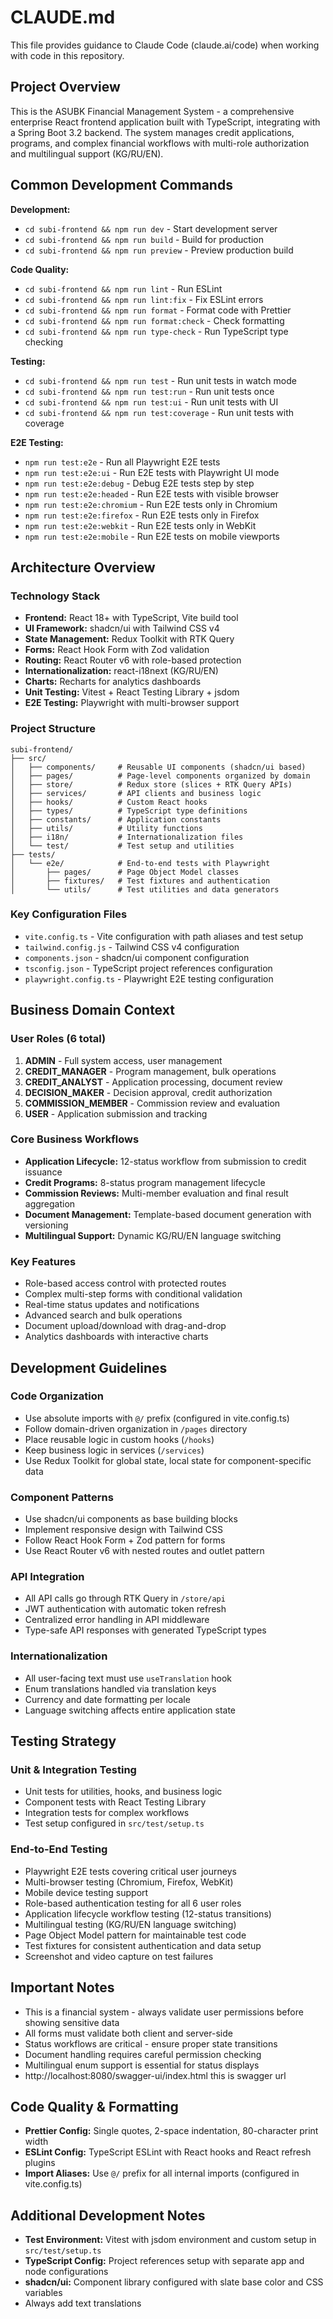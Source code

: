 # CLAUDE.md

This file provides guidance to Claude Code (claude.ai/code) when working with code in this repository.

## Project Overview

This is the ASUBK Financial Management System - a comprehensive enterprise React frontend application built with TypeScript, integrating with a Spring Boot 3.2 backend. The system manages credit applications, programs, and complex financial workflows with multi-role authorization and multilingual support (KG/RU/EN).

## Common Development Commands

**Development:**
- `cd subi-frontend && npm run dev` - Start development server
- `cd subi-frontend && npm run build` - Build for production
- `cd subi-frontend && npm run preview` - Preview production build

**Code Quality:**
- `cd subi-frontend && npm run lint` - Run ESLint
- `cd subi-frontend && npm run lint:fix` - Fix ESLint errors
- `cd subi-frontend && npm run format` - Format code with Prettier
- `cd subi-frontend && npm run format:check` - Check formatting
- `cd subi-frontend && npm run type-check` - Run TypeScript type checking

**Testing:**
- `cd subi-frontend && npm run test` - Run unit tests in watch mode
- `cd subi-frontend && npm run test:run` - Run unit tests once
- `cd subi-frontend && npm run test:ui` - Run unit tests with UI
- `cd subi-frontend && npm run test:coverage` - Run unit tests with coverage

**E2E Testing:**
- `npm run test:e2e` - Run all Playwright E2E tests
- `npm run test:e2e:ui` - Run E2E tests with Playwright UI mode
- `npm run test:e2e:debug` - Debug E2E tests step by step
- `npm run test:e2e:headed` - Run E2E tests with visible browser
- `npm run test:e2e:chromium` - Run E2E tests only in Chromium
- `npm run test:e2e:firefox` - Run E2E tests only in Firefox
- `npm run test:e2e:webkit` - Run E2E tests only in WebKit
- `npm run test:e2e:mobile` - Run E2E tests on mobile viewports

## Architecture Overview

### Technology Stack
- **Frontend:** React 18+ with TypeScript, Vite build tool
- **UI Framework:** shadcn/ui with Tailwind CSS v4
- **State Management:** Redux Toolkit with RTK Query
- **Forms:** React Hook Form with Zod validation  
- **Routing:** React Router v6 with role-based protection
- **Internationalization:** react-i18next (KG/RU/EN)
- **Charts:** Recharts for analytics dashboards
- **Unit Testing:** Vitest + React Testing Library + jsdom
- **E2E Testing:** Playwright with multi-browser support

### Project Structure
```
subi-frontend/
├── src/
│   ├── components/     # Reusable UI components (shadcn/ui based)
│   ├── pages/          # Page-level components organized by domain
│   ├── store/          # Redux store (slices + RTK Query APIs)
│   ├── services/       # API clients and business logic
│   ├── hooks/          # Custom React hooks
│   ├── types/          # TypeScript type definitions
│   ├── constants/      # Application constants
│   ├── utils/          # Utility functions
│   ├── i18n/           # Internationalization files
│   └── test/           # Test setup and utilities
├── tests/
│   └── e2e/            # End-to-end tests with Playwright
│       ├── pages/      # Page Object Model classes
│       ├── fixtures/   # Test fixtures and authentication
│       └── utils/      # Test utilities and data generators
```

### Key Configuration Files
- `vite.config.ts` - Vite configuration with path aliases and test setup
- `tailwind.config.js` - Tailwind CSS v4 configuration
- `components.json` - shadcn/ui component configuration
- `tsconfig.json` - TypeScript project references configuration
- `playwright.config.ts` - Playwright E2E testing configuration

## Business Domain Context

### User Roles (6 total)
1. **ADMIN** - Full system access, user management
2. **CREDIT_MANAGER** - Program management, bulk operations  
3. **CREDIT_ANALYST** - Application processing, document review
4. **DECISION_MAKER** - Decision approval, credit authorization
5. **COMMISSION_MEMBER** - Commission review and evaluation
6. **USER** - Application submission and tracking

### Core Business Workflows
- **Application Lifecycle:** 12-status workflow from submission to credit issuance
- **Credit Programs:** 8-status program management lifecycle
- **Commission Reviews:** Multi-member evaluation and final result aggregation
- **Document Management:** Template-based document generation with versioning
- **Multilingual Support:** Dynamic KG/RU/EN language switching

### Key Features
- Role-based access control with protected routes
- Complex multi-step forms with conditional validation
- Real-time status updates and notifications
- Advanced search and bulk operations
- Document upload/download with drag-and-drop
- Analytics dashboards with interactive charts

## Development Guidelines

### Code Organization
- Use absolute imports with `@/` prefix (configured in vite.config.ts)
- Follow domain-driven organization in `/pages` directory
- Place reusable logic in custom hooks (`/hooks`)
- Keep business logic in services (`/services`)
- Use Redux Toolkit for global state, local state for component-specific data

### Component Patterns
- Use shadcn/ui components as base building blocks
- Implement responsive design with Tailwind CSS
- Follow React Hook Form + Zod pattern for forms
- Use React Router v6 with nested routes and outlet pattern

### API Integration
- All API calls go through RTK Query in `/store/api`
- JWT authentication with automatic token refresh
- Centralized error handling in API middleware
- Type-safe API responses with generated TypeScript types

### Internationalization
- All user-facing text must use `useTranslation` hook
- Enum translations handled via translation keys
- Currency and date formatting per locale
- Language switching affects entire application state

## Testing Strategy

### Unit & Integration Testing
- Unit tests for utilities, hooks, and business logic
- Component tests with React Testing Library
- Integration tests for complex workflows
- Test setup configured in `src/test/setup.ts`

### End-to-End Testing
- Playwright E2E tests covering critical user journeys
- Multi-browser testing (Chromium, Firefox, WebKit)
- Mobile device testing support
- Role-based authentication testing for all 6 user roles
- Application lifecycle workflow testing (12-status transitions)
- Multilingual testing (KG/RU/EN language switching)
- Page Object Model pattern for maintainable test code
- Test fixtures for consistent authentication and data setup
- Screenshot and video capture on test failures

## Important Notes
- This is a financial system - always validate user permissions before showing sensitive data
- All forms must validate both client and server-side
- Status workflows are critical - ensure proper state transitions
- Document handling requires careful permission checking
- Multilingual enum support is essential for status displays
- http://localhost:8080/swagger-ui/index.html this is swagger url

## Code Quality & Formatting
- **Prettier Config:** Single quotes, 2-space indentation, 80-character print width
- **ESLint Config:** TypeScript ESLint with React hooks and React refresh plugins
- **Import Aliases:** Use `@/` prefix for all internal imports (configured in vite.config.ts)

## Additional Development Notes
- **Test Environment:** Vitest with jsdom environment and custom setup in `src/test/setup.ts`
- **TypeScript Config:** Project references setup with separate app and node configurations
- **shadcn/ui:** Component library configured with slate base color and CSS variables
- Always add text translations